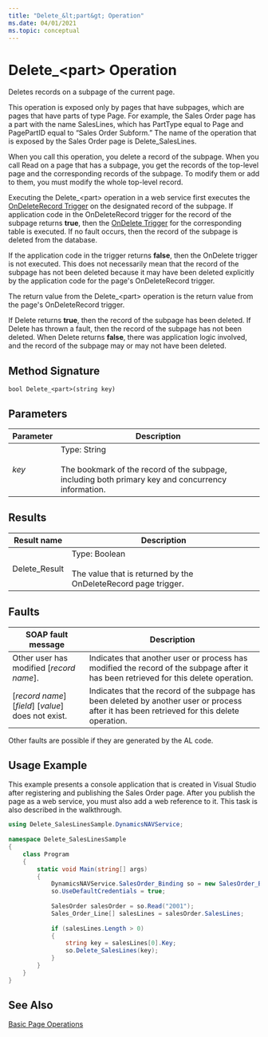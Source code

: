 ```yaml
---
title: "Delete_&lt;part&gt; Operation"
ms.date: 04/01/2021
ms.topic: conceptual
---
```

# Delete_&lt;part&gt; Operation
Deletes records on a subpage of the current page.  
  
 This operation is exposed only by pages that have subpages, which are pages that have parts of type Page. For example, the Sales Order page has a part with the name SalesLines, which has PartType equal to Page and PagePartID equal to “Sales Order Subform.” The name of the operation that is exposed by the Sales Order page is Delete\_SalesLines.  
  
 When you call this operation, you delete a record of the subpage. When you call Read on a page that has a subpage, you get the records of the top-level page and the corresponding records of the subpage. To modify them or add to them, you must modify the whole top-level record.  
  
 Executing the Delete\_\<part> operation in a web service first executes the [OnDeleteRecord Trigger](../developer/triggers-auto/page/devenv-OnDeleteRecord-page-Trigger.md) on the designated record of the subpage. If application code in the OnDeleteRecord trigger for the record of the subpage returns **true**, then the [OnDelete Trigger](../developer/triggers-auto/table/devenv-OnDelete-table-Trigger.md) for the corresponding table is executed. If no fault occurs, then the record of the subpage is deleted from the database.  
  
 If the application code in the trigger returns **false**, then the OnDelete trigger is not executed. This does not necessarily mean that the record of the subpage has not been deleted because it may have been deleted explicitly by the application code for the page's OnDeleteRecord trigger.  
  
 The return value from the Delete\_\<part> operation is the return value from the page's OnDeleteRecord trigger.  
  
 If Delete returns **true**, then the record of the subpage has been deleted. If Delete has thrown a fault, then the record of the subpage has not been deleted. When Delete returns **false**, there was application logic involved, and the record of the subpage may or may not have been deleted.  
  
## Method Signature  
 `bool Delete_<part>(string key)`  
  
## Parameters  
  
|Parameter|Description|  
|---------------|-----------------|  
|*key*|Type: String<br /><br /> The bookmark of the record of the subpage, including both primary key and concurrency information.|  
  
## Results  
  
|Result name|Description|  
|-----------------|-----------------|  
|Delete\_Result|Type: Boolean<br /><br /> The value that is returned by the OnDeleteRecord page trigger.|  
  
## Faults  
  
|SOAP fault message|Description|  
|------------------------|-----------------|  
|Other user has modified \[*record name*\].|Indicates that another user or process has modified the record of the subpage after it has been retrieved for this delete operation.|  
|\[*record name*\] \[*field*\] \[*value*\] does not exist.|Indicates that the record of the subpage has been deleted by another user or process after it has been retrieved for this delete operation.|  
  
 Other faults are possible if they are generated by the AL code.  
  
## Usage Example  
 This example presents a console application that is created in Visual Studio after registering and publishing the Sales Order page. After you publish the page as a web service, you must also add a web reference to it. This task is also described in the walkthrough.  
  
```c#  
using Delete_SalesLinesSample.DynamicsNAVService;  
  
namespace Delete_SalesLinesSample  
{  
    class Program  
    {  
        static void Main(string[] args)  
        {  
            DynamicsNAVService.SalesOrder_Binding so = new SalesOrder_Binding();  
            so.UseDefaultCredentials = true;  
  
            SalesOrder salesOrder = so.Read("2001");  
            Sales_Order_Line[] salesLines = salesOrder.SalesLines;  
  
            if (salesLines.Length > 0)  
            {  
                string key = salesLines[0].Key;  
                so.Delete_SalesLines(key);  
            }  
        }  
    }  
}  
```  
  
## See Also  
 [Basic Page Operations](Basic-Page-Operations.md)